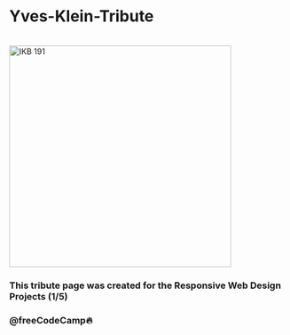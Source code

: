 # Yves-Klein-Tribute

<br>

<img src="https://upload.wikimedia.org/wikipedia/commons/thumb/b/bc/IKB_191.jpg/800px-IKB_191.jpg" alt="IKB 191" width="400px">

<br>

### This tribute page was created for the Responsive Web Design Projects (1/5)
### @freeCodeCamp🔥
